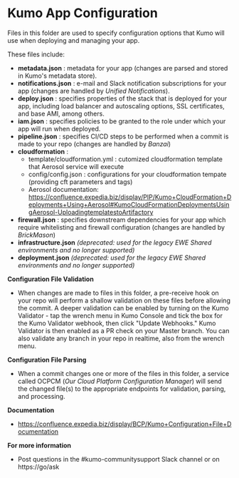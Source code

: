 Kumo App Configuration
======================

Files in this folder are used to specify configuration options that Kumo will use when deploying and managing your app. 

These files include:
- **metadata.json** : metadata for your app (changes are parsed and stored in Kumo's metadata store).
- **notifications.json** : e-mail and Slack notification subscriptions for your app (changes are handled by *Unified Notifications*).
- **deploy.json** : specifies properties of the stack that is deployed for your app, including load balancer and autoscaling options, SSL certificates, and base AMI, among others.
- **iam.json** : specifies policies to be granted to the role under which your app will run when deployed.
- **pipeline.json** : specifies CI/CD steps to be performed when a commit is made to your repo (changes are handled by *Banzai*)
- **cloudformation** : 
  - template/cloudformation.yml : cutomized cloudformation template that Aerosol service will execute
  - config/config.json : configurations for your cloudformation tempate (providing cft parameters and tags)
  - Aerosol documentation: https://confluence.expedia.biz/display/PIP/Kumo+CloudFormation+Deployments+Using+Aerosol#KumoCloudFormationDeploymentsUsingAerosol-UploadingtemplatestoArtifactory
- **firewall.json** : specifies downstream dependencies for your app which require whitelisting and firewall configuration (changes are handled by *BrickMason*)
- **infrastructure.json** *(deprecated: used for the legacy EWE Shared environments and no longer supported)*
- **deployment.json** *(deprecated: used for the legacy EWE Shared environments and no longer supported)*

**Configuration File Validation**
- When changes are made to files in this folder, a pre-receive hook on your repo will perform a shallow validation on these files before allowing the commit. A deeper validation can be enabled by turning on the Kumo Validator - tap the wrench menu in Kumo Console and tick the box for the Kumo Validator webhook, then click "Update Webhooks." Kumo Validator is then enabled as a PR check on your Master branch. You can also validate any branch in your repo in realtime, also from the wrench menu.

**Configuration File Parsing**
- When a commit changes one or more of the files in this folder, a service called OCPCM (*Our Cloud Platform Configuration Manager*) will send the changed file(s) to the appropriate endpoints for validation, parsing, and processing. 

**Documentation**
- https://confluence.expedia.biz/display/BCP/Kumo+Configuration+File+Documentation 

**For more information**
- Post questions in the #kumo-communitysupport Slack channel or on https://go/ask
